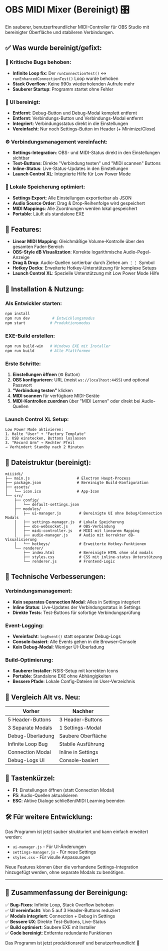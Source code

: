 # OBS MIDI Mixer (Bereinigt) 🎛️

Ein sauberer, benutzerfreundlicher MIDI-Controller für OBS Studio mit bereinigter Oberfläche und stabileren Verbindungen.

## ✅ Was wurde bereinigt/gefixt:

### 🐛 Kritische Bugs behoben:
- **Infinite Loop fix**: Der `runConnectionTest()` ↔ `runEnhancedConnectionTest()` Loop wurde behoben
- **Stack Overflow**: Keine 990x wiederholenden Aufrufe mehr
- **Sauberer Startup**: Programm startet ohne Fehler

### 🎨 UI bereinigt:
- **Entfernt**: Debug-Button und Debug-Modal komplett entfernt
- **Entfernt**: Verbindungs-Button und Verbindungs-Modal entfernt
- **Integriert**: Verbindungsstatus direkt in die Einstellungen
- **Vereinfacht**: Nur noch Settings-Button im Header (+ Minimize/Close)

### ⚙️ Verbindungsmanagement vereinfacht:
- **Settings-Integration**: OBS- und MIDI-Status direkt in den Einstellungen sichtbar
- **Test-Buttons**: Direkte "Verbindung testen" und "MIDI scannen" Buttons
- **Inline-Status**: Live-Status-Updates in den Einstellungen
- **Launch Control XL**: Integrierte Hilfe für Low Power Mode

### 💾 Lokale Speicherung optimiert:
- **Settings Export**: Alle Einstellungen exportierbar als JSON
- **Audio Source Order**: Drag & Drop-Reihenfolge wird gespeichert
- **MIDI Mappings**: Alle Zuordnungen werden lokal gespeichert
- **Portable**: Läuft als standalone EXE

## 🎹 Features:

- **Linear MIDI Mapping**: Gleichmäßige Volume-Kontrolle über den gesamten Fader-Bereich
- **OBS-Style dB Visualization**: Korrekte logarithmische Audio-Pegel-Anzeige
- **Drag & Drop**: Audio-Quellen sortierbar durch Ziehen am ⋮⋮ Symbol
- **Hotkey Decks**: Erweiterte Hotkey-Unterstützung für komplexe Setups
- **Launch Control XL**: Spezielle Unterstützung mit Low Power Mode Hilfe

## 🚀 Installation & Nutzung:

### Als Entwickler starten:
```bash
npm install
npm run dev          # Entwicklungsmodus
npm start           # Produktionsmodus
```

### EXE-Build erstellen:
```bash
npm run build-win   # Windows EXE mit Installer
npm run build       # Alle Plattformen
```

### Erste Schritte:
1. **Einstellungen öffnen** (⚙️ Button)
2. **OBS konfigurieren**: URL (meist `ws://localhost:4455`) und optional Passwort
3. **"Verbindung testen"** klicken
4. **MIDI scannen** für verfügbare MIDI-Geräte
5. **MIDI-Kontrollen zuordnen** über "MIDI Lernen" oder direkt bei Audio-Quellen

### Launch Control XL Setup:
```
Low Power Mode aktivieren:
1. Halte "User" + "Factory Template"
2. USB einstecken, Buttons loslassen  
3. "Record Arm" → Rechter Pfeil
→ Verhindert Standby nach 2 Minuten
```

## 📁 Dateistruktur (bereinigt):

```
miiiidi/
├── main.js                     # Electron Haupt-Prozess
├── package.json                # Bereinigte Build-Konfiguration  
├── assets/
│   └── icon.ico                # App-Icon
└── src/
    ├── config/
    │   └── default-settings.json
    ├── modules/
    │   ├── ui-manager.js        # Bereinigte UI ohne Debug/Connection Modals
    │   ├── settings-manager.js  # Lokale Speicherung
    │   ├── obs-websocket.js     # OBS-Verbindung
    │   ├── midi-controller.js   # MIDI mit linearem Mapping
    │   ├── audio-manager.js     # Audio mit korrekter dB-Visualisierung
    │   └── hotkeys/             # Erweiterte Hotkey-Funktionen
    └── renderer/
        ├── index.html           # Bereinigte HTML ohne old modals
        ├── styles.css           # CSS mit inline-status Unterstützung
        └── renderer.js          # Frontend-Logic
```

## 🔧 Technische Verbesserungen:

### Verbindungsmanagement:
- **Kein separates Connection Modal**: Alles in Settings integriert
- **Inline Status**: Live-Updates der Verbindungsstatus in Settings
- **Direkte Tests**: Test-Buttons für sofortige Verbindungsprüfung

### Event-Logging:
- **Vereinfacht**: `logEvent()` statt separater Debug-Logs
- **Console-basiert**: Alle Events gehen in die Browser-Console
- **Kein Debug-Modal**: Weniger UI-Überladung

### Build-Optimierung:
- **Sauberer Installer**: NSIS-Setup mit korrekten Icons
- **Portable**: Standalone EXE ohne Abhängigkeiten
- **Bessere Pfade**: Lokale Config-Dateien im User-Verzeichnis

## 🎯 Vergleich Alt vs. Neu:

| Vorher | Nachher |
|--------|---------|
| 5 Header-Buttons | 3 Header-Buttons |
| 3 Separate Modals | 1 Settings-Modal |
| Debug-Überladung | Saubere Oberfläche |
| Infinite Loop Bug | Stabile Ausführung |
| Connection Modal | Inline in Settings |
| Debug-Logs UI | Console-basiert |

## 📝 Tastenkürzel:

- **F1**: Einstellungen öffnen (statt Connection Modal)
- **F5**: Audio-Quellen aktualisieren
- **ESC**: Aktive Dialoge schließen/MIDI Learning beenden

## 🛠️ Für weitere Entwicklung:

Das Programm ist jetzt sauber strukturiert und kann einfach erweitert werden:
- `ui-manager.js` - Für UI-Änderungen
- `settings-manager.js` - Für neue Settings
- `styles.css` - Für visulle Anpassungen

Neue Features können über die vorhandene Settings-Integration hinzugefügt werden, ohne separate Modals zu benötigen.

---

## 🎉 Zusammenfassung der Bereinigung:

✅ **Bug-Fixes**: Infinite Loop, Stack Overflow behoben  
✅ **UI vereinfacht**: Von 5 auf 3 Header-Buttons reduziert  
✅ **Modals integriert**: Connection + Debug in Settings  
✅ **Bessere UX**: Direkte Test-Buttons, Live-Status  
✅ **Build optimiert**: Saubere EXE mit Installer  
✅ **Code bereinigt**: Entfernte redundante Funktionen  

Das Programm ist jetzt produktionsreif und benutzerfreundlich! 🚀
